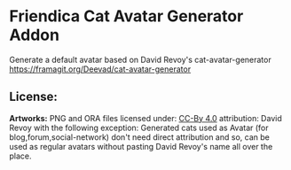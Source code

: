 # Friendica Cat Avatar Generator Addon

Generate a default avatar based on David Revoy's cat-avatar-generator https://framagit.org/Deevad/cat-avatar-generator

## License:

**Artworks:**
PNG and ORA files licensed under: [CC-By 4.0](https://creativecommons.org/licenses/by/4.0/) 
attribution: David Revoy with the following exception: 
Generated cats used as Avatar (for blog,forum,social-network) don't need direct 
attribution and so, can be used as regular avatars without pasting David Revoy's 
name all over the place.

